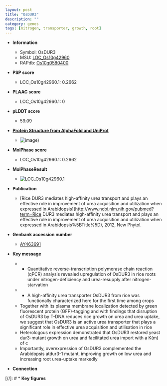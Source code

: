 ```yaml
---
layout: post
title: "OsDUR3"
description: ""
category: genes
tags: [nitrogen, transporter, growth, root]
---
```


* **Information**  
    + Symbol: OsDUR3  
    + MSU: [LOC_Os10g42960](http://rice.plantbiology.msu.edu/cgi-bin/ORF_infopage.cgi?orf=LOC_Os10g42960)  
    + RAPdb: [Os10g0580400](http://rapdb.dna.affrc.go.jp/viewer/gbrowse_details/irgsp1?name=Os10g0580400)  

* **PSP score**  
    + LOC_Os10g42960.1: 0.2662 

* **PLAAC score**  
    + LOC_Os10g42960.1: 0 

* **pLDDT score**
    + 59.09

* **[Protein Structure from AlphaFold and UniProt](https://www.uniprot.org/uniprotkb/A0A0P0VN59/entry#structure)**
    + ![image](https://ricepsp.github.io/images/A/AF-A0A0P0VN59-F1.png))

* **MolPhase score**
    + LOC_Os10g42960.1: 0.2662

* **MolPhaseResult**
    + ![LOC_Os10g42960.1](https://ricepsp.github.io/pictures/LOC_Os10g/LOC_Os10g42960.1.png)

* **Publication**  
    + [Rice DUR3 mediates high-affinity urea transport and plays an effective role in improvement of urea acquisition and utilization when expressed in Arabidopsis](http://www.ncbi.nlm.nih.gov/pubmed?term=Rice DUR3 mediates high-affinity urea transport and plays an effective role in improvement of urea acquisition and utilization when expressed in Arabidopsis%5BTitle%5D), 2012, New Phytol.

* **Genbank accession number**  
    + [AY463691](http://www.ncbi.nlm.nih.gov/nuccore/AY463691)

* **Key message**  
    + * Quantitative reverse-transcription polymerase chain reaction (qPCR) analysis revealed upregulation of OsDUR3 in rice roots under nitrogen-deficiency and urea-resupply after nitrogen-starvation
    + * A high-affinity urea transporter OsDUR3 from rice was functionally characterized here for the first time among crops
    + Together with its plasma membrane localization detected by green fluorescent protein (GFP)-tagging and with findings that disruption of OsDUR3 by T-DNA reduces rice growth on urea and urea uptake, we suggest that OsDUR3 is an active urea transporter that plays a significant role in effective urea acquisition and utilisation in rice
    + Heterologous expression demonstrated that OsDUR3 restored yeast dur3-mutant growth on urea and facilitated urea import with a K(m) of c
    + Importantly, overexpression of OsDUR3 complemented the Arabidopsis atdur3-1 mutant, improving growth on low urea and increasing root urea-uptake markedly

* **Connection**  

[//]: # * **Key figures**  


